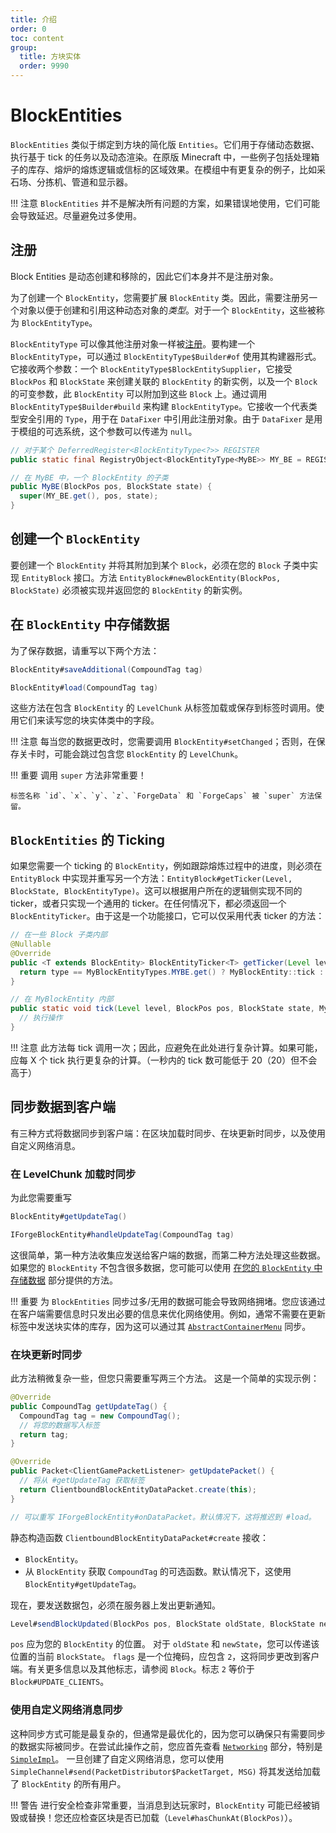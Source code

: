 ```yaml
---
title: 介绍
order: 0
toc: content
group:
  title: 方块实体
  order: 9990
---
```

# BlockEntities

`BlockEntities` 类似于绑定到方块的简化版 `Entities`。它们用于存储动态数据、执行基于 tick 的任务以及动态渲染。在原版 Minecraft 中，一些例子包括处理箱子的库存、熔炉的熔炼逻辑或信标的区域效果。在模组中有更复杂的例子，比如采石场、分拣机、管道和显示器。

!!! 注意
    `BlockEntities` 并不是解决所有问题的方案，如果错误地使用，它们可能会导致延迟。尽量避免过多使用。

## 注册

Block Entities 是动态创建和移除的，因此它们本身并不是注册对象。

为了创建一个 `BlockEntity`，您需要扩展 `BlockEntity` 类。因此，需要注册另一个对象以便于创建和引用这种动态对象的*类型*。对于一个 `BlockEntity`，这些被称为 `BlockEntityType`。

`BlockEntityType` 可以像其他注册对象一样被[注册][registration]。要构建一个 `BlockEntityType`，可以通过 `BlockEntityType$Builder#of` 使用其构建器形式。它接收两个参数：一个 `BlockEntityType$BlockEntitySupplier`，它接受 `BlockPos` 和 `BlockState` 来创建关联的 `BlockEntity` 的新实例，以及一个 `Block` 的可变参数，此 `BlockEntity` 可以附加到这些 `Block` 上。通过调用 `BlockEntityType$Builder#build` 来构建 `BlockEntityType`。它接收一个代表类型安全引用的 `Type`，用于在 `DataFixer` 中引用此注册对象。由于 `DataFixer` 是用于模组的可选系统，这个参数可以传递为 `null`。

```java
// 对于某个 DeferredRegister<BlockEntityType<?>> REGISTER
public static final RegistryObject<BlockEntityType<MyBE>> MY_BE = REGISTER.register("mybe", () -> BlockEntityType.Builder.of(MyBE::new, validBlocks).build(null));

// 在 MyBE 中，一个 BlockEntity 的子类
public MyBE(BlockPos pos, BlockState state) {
  super(MY_BE.get(), pos, state);
}
```

## 创建一个 `BlockEntity`

要创建一个 `BlockEntity` 并将其附加到某个 `Block`，必须在您的 `Block` 子类中实现 `EntityBlock` 接口。方法 `EntityBlock#newBlockEntity(BlockPos, BlockState)` 必须被实现并返回您的 `BlockEntity` 的新实例。

## 在 `BlockEntity` 中存储数据

为了保存数据，请重写以下两个方法：
```java
BlockEntity#saveAdditional(CompoundTag tag)

BlockEntity#load(CompoundTag tag)
```
这些方法在包含 `BlockEntity` 的 `LevelChunk` 从标签加载或保存到标签时调用。使用它们来读写您的块实体类中的字段。

!!! 注意
		每当您的数据更改时，您需要调用 `BlockEntity#setChanged`；否则，在保存关卡时，可能会跳过包含您 `BlockEntity` 的 `LevelChunk`。

!!! 重要
		调用 `super` 方法非常重要！

    标签名称 `id`、`x`、`y`、`z`、`ForgeData` 和 `ForgeCaps` 被 `super` 方法保留。

## `BlockEntities` 的 Ticking

如果您需要一个 ticking 的 `BlockEntity`，例如跟踪熔炼过程中的进度，则必须在 `EntityBlock` 中实现并重写另一个方法：`EntityBlock#getTicker(Level, BlockState, BlockEntityType)`。这可以根据用户所在的逻辑侧实现不同的 ticker，或者只实现一个通用的 ticker。在任何情况下，都必须返回一个 `BlockEntityTicker`。由于这是一个功能接口，它可以仅采用代表 ticker 的方法：

```java
// 在一些 Block 子类内部
@Nullable
@Override
public <T extends BlockEntity> BlockEntityTicker<T> getTicker(Level level, BlockState state, BlockEntityType<T> type) {
  return type == MyBlockEntityTypes.MYBE.get() ? MyBlockEntity::tick : null;
}

// 在 MyBlockEntity 内部
public static void tick(Level level, BlockPos pos, BlockState state, MyBlockEntity blockEntity) {
  // 执行操作
}
```

!!! 注意
    此方法每 tick 调用一次；因此，应避免在此处进行复杂计算。如果可能，应每 X 个 tick 执行更复杂的计算。（一秒内的 tick 数可能低于 20（20）但不会高于）

## 同步数据到客户端

有三种方式将数据同步到客户端：在区块加载时同步、在块更新时同步，以及使用自定义网络消息。

### 在 LevelChunk 加载时同步

为此您需要重写
```java
BlockEntity#getUpdateTag()

IForgeBlockEntity#handleUpdateTag(CompoundTag tag)
```
这很简单，第一种方法收集应发送给客户端的数据，而第二种方法处理这些数据。如果您的 `BlockEntity` 不包含很多数据，您可能可以使用 [在您的 `BlockEntity` 中存储数据][storing-data] 部分提供的方法。

!!! 重要
    为 `BlockEntities` 同步过多/无用的数据可能会导致网络拥堵。您应该通过在客户端需要信息时只发出必要的信息来优化网络使用。例如，通常不需要在更新标签中发送块实体的库存，因为这可以通过其 [`AbstractContainerMenu`][menu] 同步。

### 在块更新时同步

此方法稍微复杂一些，但您只需要重写两三个方法。
这是一个简单的实现示例：
```java
@Override
public CompoundTag getUpdateTag() {
  CompoundTag tag = new CompoundTag();
  // 将您的数据写入标签
  return tag;
}

@Override
public Packet<ClientGamePacketListener> getUpdatePacket() {
  // 将从 #getUpdateTag 获取标签
  return ClientboundBlockEntityDataPacket.create(this);
}

// 可以重写 IForgeBlockEntity#onDataPacket。默认情况下，这将推迟到 #load。
```
静态构造函数 `ClientboundBlockEntityDataPacket#create` 接收：

* `BlockEntity`。
* 从 `BlockEntity` 获取 `CompoundTag` 的可选函数。默认情况下，这使用 `BlockEntity#getUpdateTag`。

现在，要发送数据包，必须在服务器上发出更新通知。
```java
Level#sendBlockUpdated(BlockPos pos, BlockState oldState, BlockState newState, int flags)
```
`pos` 应为您的 `BlockEntity` 的位置。
对于 `oldState` 和 `newState`，您可以传递该位置的当前 `BlockState`。
`flags` 是一个位掩码，应包含 `2`，这将同步更改到客户端。有关更多信息以及其他标志，请参阅 `Block`。标志 `2` 等价于 `Block#UPDATE_CLIENTS`。

### 使用自定义网络消息同步

这种同步方式可能是最复杂的，但通常是最优化的，因为您可以确保只有需要同步的数据实际被同步。在尝试此操作之前，您应首先查看 [`Networking`][networking] 部分，特别是 [`SimpleImpl`][simple_impl]。
一旦创建了自定义网络消息，您可以使用 `SimpleChannel#send(PacketDistributor$PacketTarget, MSG)` 将其发送给加载了 `BlockEntity` 的所有用户。

!!! 警告
    进行安全检查非常重要，当消息到达玩家时，`BlockEntity` 可能已经被销毁或替换！您还应检查区块是否已加载（`Level#hasChunkAt(BlockPos)`）。

[registration]: ../concepts/registries.md#methods-for-registering
[storing-data]: #storing-data-within-your-blockentity
[menu]: ../gui/menus.md
[networking]: ../networking/index.md
[simple_impl]: ../networking/simpleimpl.md